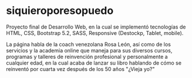 # siquieroporesopuedo
Proyecto final de Desarrollo Web, en la cual se implementó tecnologías de HTML, CSS, Bootstrap 5.2, SASS, Responsive (Destockp, Tablet, mobile). 

La página habla de la coach venezolana Rosa León, así como de los servicios y la academia online que maneja para sus diversos cursos, programas y talleres de reinvención profesional y personalmente a cualquier edad, en la cual acaba de lanzar su libro hablando de cómo se reinventó por cuarta vez después de los 50 años "¿Vieja yo?"
